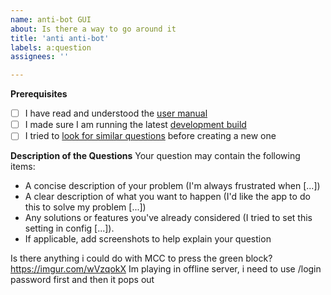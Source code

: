 ```yaml
---
name: anti-bot GUI
about: Is there a way to go around it
title: 'anti anti-bot'
labels: a:question
assignees: ''

---
```


**Prerequisites**
 - [ ] I have read and understood the [user manual](https://github.com/ORelio/Minecraft-Console-Client/tree/master/MinecraftClient/config)
 - [ ] I made sure I am running the latest [development build](https://ci.appveyor.com/project/ORelio/minecraft-console-client/build/artifacts)
 - [ ] I tried to [look for similar questions](https://github.com/ORelio/Minecraft-Console-Client/issues?q=is%3Aissue) before creating a new one

**Description of the Questions**
Your question may contain the following items:
* A concise description of your problem (I'm always frustrated when [...])
* A clear description of what you want to happen (I'd like the app to do this to solve my problem [...])
* Any solutions or features you've already considered (I tried to set this setting in config [...]).
* If applicable, add screenshots to help explain your question

Is there anything i could do with MCC to press the green block?
https://imgur.com/wVzqokX
Im playing in offline server, i need to use /login password first and then it pops out
